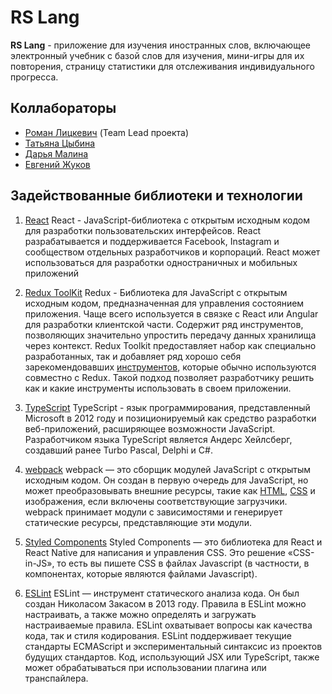 # RS Lang

**RS Lang** - приложение для изучения иностранных слов, включающее электронный учебник с базой слов для изучения, мини-игры для их повторения, страницу статистики для отслеживания индивидуального прогресса.

## Коллабораторы

- [Роман Лицкевич](https://github.com/lickevich) (Team Lead проекта)
- [Татьяна Цыбина](https://github.com/tianika)
- [Дарья Малина](https://github.com/DariaMalina)
- [Евгений Жуков](https://github.com/tianika)

## Задействованные библиотеки и технологии

1.  [React](https://ru.reactjs.org/)
    React - JavaScript-библиотека с открытым исходным кодом для разработки пользовательских интерфейсов. React разрабатывается и поддерживается Facebook, Instagram и сообществом отдельных разработчиков и корпораций. React может использоваться для разработки одностраничных и мобильных приложений

2.  [Redux ToolKit](https://redux-toolkit.js.org/)
    Redux - Библиотека для JavaScript с открытым исходным кодом, предназначенная для управления состоянием приложения. Чаще всего используется в связке с React или Angular для разработки клиентской части. Содержит ряд инструментов, позволяющих значительно упростить передачу данных хранилища через контекст.
    Redux Toolkit предоставляет набор как специально разработанных, так и добавляет ряд хорошо себя зарекомендовавших [инструментов](https://redux-toolkit.js.org/api/other-exports), которые обычно используются совместно с Redux. Такой подход позволяет разработчику решить как и какие инструменты использовать в своем приложении.

3.  [TypeScript](https://www.typescriptlang.org/)
    TypeScript - язык программирования, представленный Microsoft в 2012 году и позиционируемый как средство разработки веб-приложений, расширяющее возможности JavaScript. Разработчиком языка TypeScript является Андерс Хейлсберг, создавший ранее Turbo Pascal, Delphi и C#.

4.  [webpack](https://webpack.js.org/)
    webpack — это сборщик модулей JavaScript с открытым исходным кодом. Он создан в первую очередь для JavaScript, но может преобразовывать внешние ресурсы, такие как [HTML](https://ru.wikipedia.org/wiki/HTML 'HTML'), [CSS](https://ru.wikipedia.org/wiki/CSS 'CSS') и изображения, если включены соответствующие загрузчики. webpack принимает модули с зависимостями и генерирует статические ресурсы, представляющие эти модули.

5.  [Styled Components](https://styled-components.com/)
    Styled Components — это библиотека для React и React Native для написания и управления CSS. Это решение «CSS-in-JS», то есть вы пишете CSS в файлах Javascript (в частности, в компонентах, которые являются файлами Javascript).

6.  [ESLint](https://eslint.org/)
    ESLint — инструмент статического анализа кода. Он был создан Николасом Закасом в 2013 году. Правила в ESLint можно настраивать, а также можно определять и загружать настраиваемые правила. ESLint охватывает вопросы как качества кода, так и стиля кодирования. ESLint поддерживает текущие стандарты ECMAScript и экспериментальный синтаксис из проектов будущих стандартов. Код, использующий JSX или TypeScript, также может обрабатываться при использовании плагина или транспайлера.
